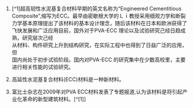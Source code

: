 1. [^1]超高韧性水泥基复合材料早期的英文名称为“Engineered Cementitious Composite”,缩写为ECC。最早由密歇根大学的Ｌｉ教授采用细观力学和断裂力学基本原理提出了该材料的基本设计理念，随后该材料在日本和欧洲获得了飞快发展和广泛应用目前，国外对于PVA-ECC 理论以及试验研究己经日趋成熟，研究层次己经  
   从材料、构件研究上升到结构研究，在实际工程中也得到了日益广泛的应用，但  
   国内尚处于初步试验阶段。国内对PVA-ECC 的研究集中在少数高校里，主要进行相关性能的试验研究。

2. 高延性水泥基复合材料\(ECC\)材料是一种新材料。

3. 富比士杂志在2009年对PVA ECC材料发表了专题报道,认为该材料是将引起产业化革命的新型建筑材料。[^[1]]
